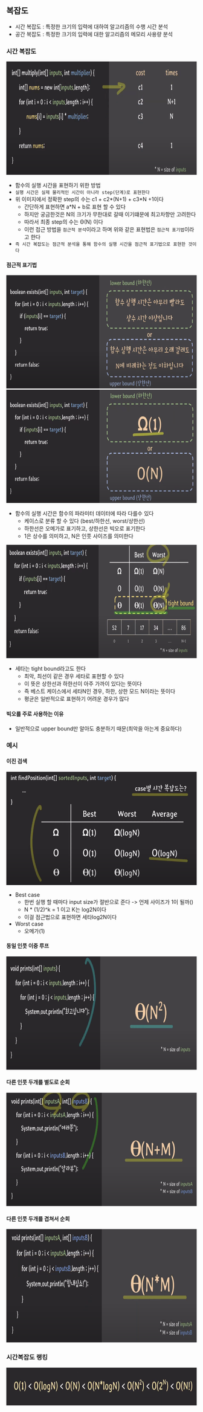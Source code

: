 ## 복잡도

- 시간 복잡도 : 특정한 크기의 입력에 대하여 알고리즘의 수행 시간 분석
- 공간 복잡도 : 특정한 크기의 입력에 대한 알고리즘의 메모리 사용량 분석

### 시간 복잡도

<img src = "imgs/img_1.png" width = "900" height = "300">

- 함수의 실행 시간을 표현하기 위한 방법
- `실행 시간은 실제 물리적인 시간이 아니라 step(단계)로 표현한다`
- 위 이미지에서 정확한 step의 수는 c1 + c2*(N+1) + c3*N +1이다
    - 간단하게 표현하면 a*N + b로 표현 할 수 있다
    - 하지만 궁금한것은 N의 크기가 무한대로 갈때 이기떄문에 최고차향만 고려한다
    - 따라서 최종 step의 수는 Θ(N) 이다
    - 이런 접근 방법을 `점근적 분석`이라고 하며 위와 같은 표현법은 `점근적 표기법`이라고 한다
- `즉 시간 복잡도는 점근적 분석을 통해 함수의 실행 시간을 점근적 표기법으로 표현한 것이다`

#### 점근적 표기법

<img src = "imgs/img_2.png" width = "900" height = "300">
<img src = "imgs/img_3.png" width = "900" height = "300">

- 함수의 실행 시간은 함수의 파라미터 데이터에 따라 다를수 있다
    - 케이스로 분류 할 수 있다 (best/하한선, worst/상한선)
    - 하한선은 오메가로 표기하고, 상한선은 빅오로 표기한다
    - 1은 상수를 의미하고, N은 인풋 사이즈를 의미한다

<img src = "imgs/img_4.png" width = "900" height = "300">

- 세타는 tight bound라고도 한다
    - 최악, 최선이 같은 경우 세타로 표현할 수 있다
    - 이 뜻은 상한선과 하한선이 아주 가까이 있다는 뜻이다
    - 즉 베스트 케이스에서 세타N인 경우, 하한, 상한 모드 N이라는 뜻이다
    - 평균은 일반적으로 표현하기 어려운 경우가 많다

#### 빅오를 주로 사용하는 이유

- 일반적으로 upper bound만 알아도 충분하기 때문(최악을 아는게 중요하다)

### 예시

#### 이진 검색

<img src = "imgs/img_5.png" width = "800" height = "300">

- Best case
    - 한번 실행 할 때마다 input size가 절반으로 준다 -> 언제 사이즈가 1이 될까()
    - N * (1/2)^k = 1 이고 K는 log2N이다
    - 이걸 점근법으로 표현하면 세타log2N이다
- Worst case
    - 오메가(1)

#### 동일 인풋 이중 루프

<img src = "imgs/img_6.png" width = "800" height = "300">

#### 다른 인풋 두개를 별도로 순회

<img src = "imgs/img_7.png" width = "800" height = "300">

#### 다른 인풋 두개를 겹쳐서 순회

<img src = "imgs/img_8.png" width = "800" height = "300">

### 시간복잡도 랭킹

<img src = "imgs/img_9.png" width = "800" height = "100">


